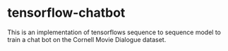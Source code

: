 # tensorflow-chatbot
This is an implementation of tensorflows sequence to sequence model to train a chat bot on the Cornell Movie Dialogue dataset.  
